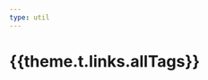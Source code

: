 ```yaml
---
type: util
---
```


<script setup>
import { useData } from 'vitepress'
import AllTagsList from 'vitepress-sls-blog-tmpl/src/components/list/AllTagsList.vue'
import { data } from './loadPosts.data.js'

const { theme } = useData()
</script>

# {{theme.t.links.allTags}} 

<AllTagsList :allPosts="data.posts" />

